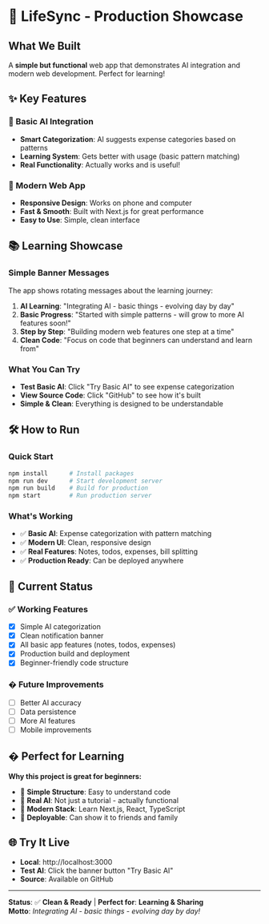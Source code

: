 # 🚀 LifeSync - Production Showcase

## What We Built
A **simple but functional** web app that demonstrates AI integration and modern web development. Perfect for learning!

## ✨ Key Features

### 🤖 Basic AI Integration
- **Smart Categorization**: AI suggests expense categories based on patterns
- **Learning System**: Gets better with usage (basic pattern matching)
- **Real Functionality**: Actually works and is useful!

### 📱 Modern Web App
- **Responsive Design**: Works on phone and computer
- **Fast & Smooth**: Built with Next.js for great performance  
- **Easy to Use**: Simple, clean interface

## 📚 Learning Showcase

### Simple Banner Messages
The app shows rotating messages about the learning journey:

1. **AI Learning**: "Integrating AI - basic things - evolving day by day"
2. **Basic Progress**: "Started with simple patterns - will grow to more AI features soon!"
3. **Step by Step**: "Building modern web features one step at a time"
4. **Clean Code**: "Focus on code that beginners can understand and learn from"

### What You Can Try
- **Test Basic AI**: Click "Try Basic AI" to see expense categorization
- **View Source Code**: Click "GitHub" to see how it's built
- **Simple & Clean**: Everything is designed to be understandable

## 🛠️ How to Run

### Quick Start
```bash
npm install      # Install packages
npm run dev      # Start development server
npm run build    # Build for production
npm start        # Run production server
```

### What's Working
- ✅ **Basic AI**: Expense categorization with pattern matching
- ✅ **Modern UI**: Clean, responsive design
- ✅ **Real Features**: Notes, todos, expenses, bill splitting
- ✅ **Production Ready**: Can be deployed anywhere

## 🎯 Current Status

### ✅ **Working Features**
- [x] Simple AI categorization
- [x] Clean notification banner
- [x] All basic app features (notes, todos, expenses)
- [x] Production build and deployment
- [x] Beginner-friendly code structure

### � **Future Improvements**
- [ ] Better AI accuracy
- [ ] Data persistence  
- [ ] More AI features
- [ ] Mobile improvements

## � Perfect for Learning

**Why this project is great for beginners:**
- 🧱 **Simple Structure**: Easy to understand code
- 🤖 **Real AI**: Not just a tutorial - actually functional
- 📱 **Modern Stack**: Learn Next.js, React, TypeScript
- 🚀 **Deployable**: Can show it to friends and family

## 🌐 Try It Live
- **Local**: http://localhost:3000  
- **Test AI**: Click the banner button "Try Basic AI"
- **Source**: Available on GitHub

---

**Status**: ✅ **Clean & Ready** | **Perfect for**: **Learning & Sharing**  
**Motto**: *Integrating AI - basic things - evolving day by day!*